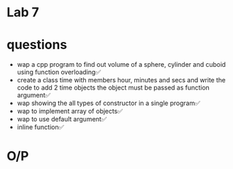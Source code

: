 # Lab 7

# questions

* wap a cpp program to find out volume of a sphere, cylinder and cuboid using function overloading✅
* create a class time with members hour, minutes and secs and write the code to add 2 time objects the object must be passed as function argument✅
* wap showing the all types of constructor in a single program✅
* wap to implement array of objects✅
* wap to use default argument✅
* inline function✅

# O/P

